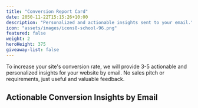 ```yaml
---
title: "Conversion Report Card"
date: 2050-11-22T15:15:26+10:00
description: "Personalized and actionable insights sent to your email."
icon: "assets/images/icons8-school-96.png"
featured: false
weight: 2
heroHeight: 375
giveaway-list: false
---
```


To increase your site's conversion rate, we will provide 3-5 actionable and personalized insights for your website by email. No sales pitch or requirements, just useful and valuable feedback.

## Actionable Conversion Insights by Email

<div class="_form_19 justify-content-start ml-md-n2 mt-4 mb-4"></div><script src="https://experimentzone.activehosted.com/f/embed.php?id=19" type="text/javascript" charset="utf-8"></script>
